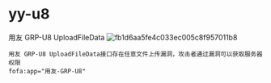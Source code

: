 # yy-u8
用友 GRP-U8 UploadFileData
![fb1d6aa5fe4c033ec005c8f957011b8](https://github.com/user-attachments/assets/961df7f4-a95f-46f8-a5ac-a629567f4fb1)
```
用友 GRP-U8 UploadFileData接口存在任意文件上传漏洞，攻击者通过漏洞可以获取服务器权限
fofa:app="用友-GRP-U8"
```

